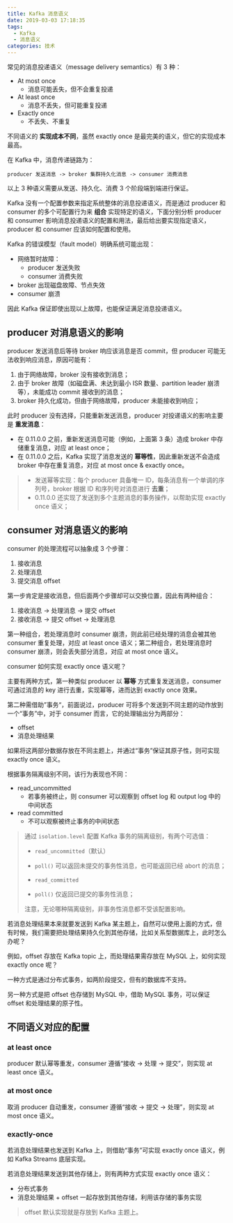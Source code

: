 ```yaml
---
title: Kafka 消息语义
date: 2019-03-03 17:18:35
tags:
  - Kafka
  - 消息语义
categories: 技术
---
```


常见的消息投递语义（message delivery semantics）有 3 种：

* At most once
  + 消息可能丢失，但不会重复投递
* At least once
  + 消息不丢失，但可能重复投递
* Exactly once
  + 不丢失、不重复

不同语义的 **实现成本不同**，虽然 exactly once 是最完美的语义，但它的实现成本最高。

<!-- more -->

在 Kafka 中，消息传递链路为：

```
producer 发送消息 -> broker 集群持久化消息 -> consumer 消费消息
```

以上 3 种语义需要从发送、持久化、消费 3 个阶段端到端进行保证。

Kafka 没有一个配置参数来指定系统整体的消息投递语义，而是通过 producer 和 consumer 的多个可配置行为来 **组合** 实现特定的语义，下面分别分析 producer 和 consumer 影响消息投递语义的配置和用法，最后给出要实现指定语义，producer 和 consumer 应该如何配置和使用。

Kafka 的错误模型（fault model）明确系统可能出现：

* 网络暂时故障：
  + producer 发送失败
  + consumer 消费失败
* broker 出现磁盘故障、节点失效
* consumer 崩溃

因此 Kafka 保证即使出现以上故障，也能保证满足消息投递语义。

## producer 对消息语义的影响

producer 发送消息后等待 broker 响应该消息是否 commit，但 producer 可能无法收到响应消息，原因可能有：

1. 由于网络故障，broker 没有接收到消息；
2. 由于 broker 故障（如磁盘满、未达到最小 ISR 数量、partition leader 崩溃等），未能成功 commit 接收到的消息；
3. broker 持久化成功，但由于网络故障，producer 未能接收到响应；

此时 producer 没有选择，只能重新发送消息，producer 对投递语义的影响主要是 **重发消息**：

* 在 0.11.0.0 之前，重新发送消息可能（例如，上面第 3 条）造成 broker 中存储重复消息，对应 at least once；
* 在 0.11.0.0 之后，Kafka 实现了消息发送的 **幂等性**，因此重新发送不会造成 broker 中存在重复消息，对应 at most once & exactly once。

>* 发送幂等实现：每个 producer 具备唯一 ID，每条消息有一个单调的序列号，broker 根据 ID 和序列号对消息进行 **去重**；
>* 0.11.0.0 还实现了发送到多个主题消息的事务操作，以帮助实现 exactly once 语义；

## consumer 对消息语义的影响

consumer 的处理流程可以抽象成 3 个步骤：

1. 接收消息
2. 处理消息
3. 提交消息 offset

第一步肯定是接收消息，但后面两个步骤却可以交换位置，因此有两种组合：

1. 接收消息 -> 处理消息 -> 提交 offset
2. 接收消息 -> 提交 offset -> 处理消息

第一种组合，若处理消息时 consumer 崩溃，则此前已经处理的消息会被其他 consumer 重复处理，对应 at least once 语义；第二种组合，若处理消息时 consumer 崩溃，则会丢失部分消息，对应 at most once 语义。

consumer 如何实现 exactly once 语义呢？

主要有两种方式，第一种类似 producer 以 **幂等** 方式重复发送消息，consumer 可通过消息的 key 进行去重，实现幂等，进而达到 exactly once 效果。

第二种需借助”事务“，前面说过，producer 可将多个发送到不同主题的动作放到一个“事务”中，对于 consumer 而言，它的处理输出分为两部分：

* offset
* 消息处理结果

如果将这两部分数据存放在不同主题上，并通过“事务”保证其原子性，则可实现 exactly once 语义。

根据事务隔离级别不同，该行为表现也不同：

* read_uncommitted
  + 若事务被终止，则 consumer 可以观察到 offset log 和 output log 中的中间状态
* read committed
  + 不可以观察被终止事务的中间状态

>通过 `isolation.level` 配置 Kafka 事务的隔离级别，有两个可选值：
>* `read_uncommitted`（默认）
>  + `poll()` 可以返回未提交的事务性消息，也可能返回已经 abort 的消息；
>* `read_committed`
>  + `poll()` 仅返回已提交的事务性消息；
>
>注意，无论哪种隔离级别，非事务性消息都不受该配置影响。

若消息处理结果本来就要发送到 Kafka 某主题上，自然可以使用上面的方式，但有时候，我们需要把处理结果持久化到其他存储，比如关系型数据库上，此时怎么办呢？

例如，offset 存放在 Kafka topic 上，而处理结果需存放在 MySQL 上，如何实现 exactly once 呢？

一种方式是通过分布式事务，如两阶段提交，但有的数据库不支持。

另一种方式是把 offset 也存储到 MySQL 中，借助 MySQL 事务，可以保证 offset 和处理结果的原子性。

## 不同语义对应的配置

### at least once

producer 默认幂等重发，consumer 遵循“接收 -> 处理 -> 提交”，则实现 at least once 语义。

### at most once

取消 producer 自动重发，consumer 遵循“接收 -> 提交 -> 处理”，则实现 at most once 语义。

### exactly-once

若消息处理结果也发送到 Kafka 上，则借助“事务”可实现 exactly once 语义，例如 Kafka Streams 底层实现。

若消息处理结果发送到其他存储上，则有两种方式实现 exactly once 语义：

* 分布式事务
* 消息处理结果 + offset 一起存放到其他存储，利用该存储的事务实现

>offset 默认实现就是存放到 Kafka 主题上。
